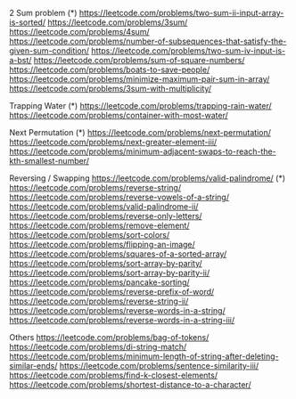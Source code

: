 2 Sum problem
(*) https://leetcode.com/problems/two-sum-ii-input-array-is-sorted/
https://leetcode.com/problems/3sum/
https://leetcode.com/problems/4sum/
https://leetcode.com/problems/number-of-subsequences-that-satisfy-the-given-sum-condition/
https://leetcode.com/problems/two-sum-iv-input-is-a-bst/
https://leetcode.com/problems/sum-of-square-numbers/
https://leetcode.com/problems/boats-to-save-people/
https://leetcode.com/problems/minimize-maximum-pair-sum-in-array/
https://leetcode.com/problems/3sum-with-multiplicity/

Trapping Water
(*) https://leetcode.com/problems/trapping-rain-water/
https://leetcode.com/problems/container-with-most-water/

Next Permutation
(*) https://leetcode.com/problems/next-permutation/
https://leetcode.com/problems/next-greater-element-iii/
https://leetcode.com/problems/minimum-adjacent-swaps-to-reach-the-kth-smallest-number/

Reversing / Swapping
https://leetcode.com/problems/valid-palindrome/
(*) https://leetcode.com/problems/reverse-string/
https://leetcode.com/problems/reverse-vowels-of-a-string/
https://leetcode.com/problems/valid-palindrome-ii/
https://leetcode.com/problems/reverse-only-letters/
https://leetcode.com/problems/remove-element/
https://leetcode.com/problems/sort-colors/
https://leetcode.com/problems/flipping-an-image/
https://leetcode.com/problems/squares-of-a-sorted-array/
https://leetcode.com/problems/sort-array-by-parity/
https://leetcode.com/problems/sort-array-by-parity-ii/
https://leetcode.com/problems/pancake-sorting/
https://leetcode.com/problems/reverse-prefix-of-word/
https://leetcode.com/problems/reverse-string-ii/
https://leetcode.com/problems/reverse-words-in-a-string/
https://leetcode.com/problems/reverse-words-in-a-string-iii/

Others
https://leetcode.com/problems/bag-of-tokens/
https://leetcode.com/problems/di-string-match/
https://leetcode.com/problems/minimum-length-of-string-after-deleting-similar-ends/
https://leetcode.com/problems/sentence-similarity-iii/
https://leetcode.com/problems/find-k-closest-elements/
https://leetcode.com/problems/shortest-distance-to-a-character/